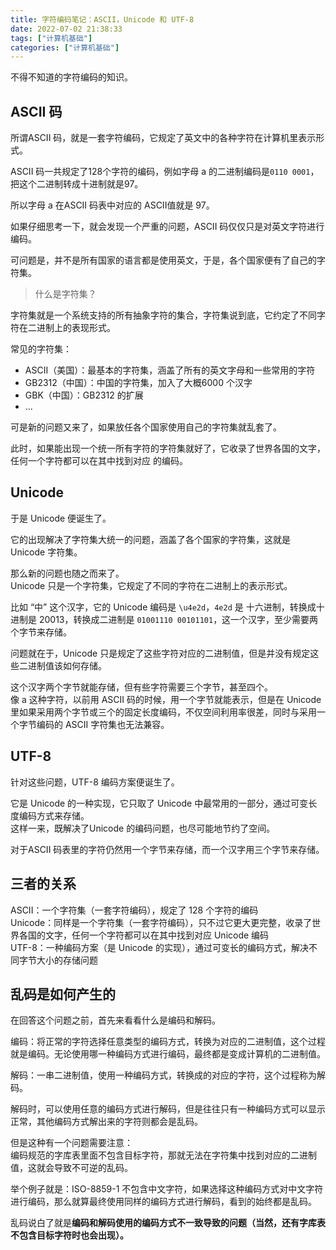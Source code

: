 ```yaml
---
title: 字符编码笔记：ASCII，Unicode 和 UTF-8
date: 2022-07-02 21:38:33
tags: ["计算机基础"]
categories: ["计算机基础"]
---
```


不得不知道的字符编码的知识。

<!-- more -->

## ASCII 码
所谓ASCII 码，就是一套字符编码，它规定了英文中的各种字符在计算机里表示形式。

ASCII 码一共规定了128个字符的编码，例如字母 a 的二进制编码是`0110 0001`，把这个二进制转成十进制就是97。

所以字母 a 在ASCII 码表中对应的 ASCII值就是 97。

如果仔细思考一下，就会发现一个严重的问题，ASCII 码仅仅只是对英文字符进行编码。

可问题是，并不是所有国家的语言都是使用英文，于是，各个国家便有了自己的字符集。

> 什么是字符集？

字符集就是一个系统支持的所有抽象字符的集合，字符集说到底，它约定了不同字符在二进制上的表现形式。

常见的字符集：
- ASCII（美国）：最基本的字符集，涵盖了所有的英文字母和一些常用的字符
- GB2312（中国）：中国的字符集，加入了大概6000 个汉字
- GBK（中国）：GB2312 的扩展
- ...

可是新的问题又来了，如果放任各个国家使用自己的字符集就乱套了。

此时，如果能出现一个统一所有字符的字符集就好了，它收录了世界各国的文字，任何一个字符都可以在其中找到对应 的编码。

## Unicode

于是 Unicode 便诞生了。

它的出现解决了字符集大统一的问题，涵盖了各个国家的字符集，这就是 Unicode 字符集。

那么新的问题也随之而来了。\
Unicode 只是一个字符集，它规定了不同的字符在二进制上的表示形式。

比如 “中” 这个汉字，它的 Unicode 编码是 `\u4e2d`，`4e2d` 是 十六进制，转换成十进制是 20013，转换成二进制是 `01001110 00101101`，这一个汉字，至少需要两个字节来存储。

问题就在于，Unicode 只是规定了这些字符对应的二进制值，但是并没有规定这些二进制值该如何存储。

这个汉字两个字节就能存储，但有些字符需要三个字节，甚至四个。\
像 a 这种字符，以前用 ASCII 码的时候，用一个字节就能表示，但是在 Unicode 里如果采用两个字节或三个的固定长度编码，不仅空间利用率很差，同时与采用一个字节编码的 ASCII 字符集也无法兼容。

## UTF-8
针对这些问题，UTF-8 编码方案便诞生了。

它是 Unicode 的一种实现，它只取了 Unicode 中最常用的一部分，通过可变长度编码方式来存储。\
这样一来，既解决了Unicode 的编码问题，也尽可能地节约了空间。

对于ASCII 码表里的字符仍然用一个字节来存储，而一个汉字用三个字节来存储。

## 三者的关系
ASCII：一个字符集（一套字符编码），规定了 128 个字符的编码 \
Unicode：同样是一个字符集（一套字符编码），只不过它更大更完整，收录了世界各国的文字，任何一个字符都可以在其中找到对应 Unicode 编码 \
UTF-8：一种编码方案（是 Unicode 的实现），通过可变长的编码方式，解决不同字节大小的存储问题

## 乱码是如何产生的
在回答这个问题之前，首先来看看什么是编码和解码。

编码：将正常的字符选择任意类型的编码方式，转换为对应的二进制值，这个过程就是编码。无论使用哪一种编码方式进行编码，最终都是变成计算机的二进制值。

解码：一串二进制值，使用一种编码方式，转换成的对应的字符，这个过程称为解码。

解码时，可以使用任意的编码方式进行解码，但是往往只有一种编码方式可以显示正常，其他编码方式解出来的字符则都会是乱码。

但是这种有一个问题需要注意：\
编码规范的字库表里面不包含目标字符，那就无法在字符集中找到对应的二进制值，这就会导致不可逆的乱码。

举个例子就是：ISO-8859-1 不包含中文字符，如果选择这种编码方式对中文字符进行编码，那么就算最终使用同样的编码方式进行解码，看到的始终都是乱码。

乱码说白了就是**编码和解码使用的编码方式不一致导致的问题（当然，还有字库表不包含目标字符时也会出现）。**